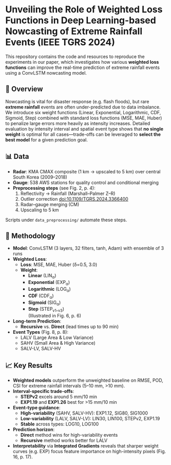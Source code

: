 # Unveiling the Role of Weighted Loss Functions in Deep Learning-based Nowcasting of Extreme Rainfall Events (IEEE TGRS 2024)

This repository contains the code and resources to reproduce the experiments in our paper, which investigates how various **weighted loss functions** can improve the real-time prediction of extreme rainfall events using a ConvLSTM nowcasting model.

## 🚀 Overview

Nowcasting is vital for disaster response (e.g. flash floods), but rare **extreme rainfall** events are often under-predicted due to data imbalance. We introduce six weight functions (Linear, Exponential, Logarithmic, CDF, Sigmoid, Step) combined with standard loss functions (MSE, MAE, Huber) to penalize large errors more heavily as intensity increases. Detailed evaluation by intensity interval and spatial event type shows that **no single weight** is optimal for all cases—trade-offs can be leveraged to **select the best model** for a given prediction goal.

## 📊 Data

- **Radar**: KMA CMAX composite (1 km → upscaled to 5 km) over central South Korea (2009–2018)  
- **Gauge**: 538 AWS stations for quality control and conditional merging  
- **Preprocessing steps** (see Fig. 2, p. 4):  
  1. Reflectivity → Rainfall (Marshall–Palmer Z–R)  
  2. Outlier correction [doi:10.1109/TGRS.2024.3366400](https://doi.org/10.1109/TGRS.2024.3366400) 
  3. Radar–gauge merging (CM)  
  4. Upscaling to 5 km  

Scripts under `data_preprocessing/` automate these steps.

## 🔧 Methodology

- **Model**: ConvLSTM (3 layers, 32 filters, tanh, Adam) with ensemble of 3 runs  
- **Weighted Loss**:
  - **Loss**: MSE, MAE, Huber (δ=0.5, 3.0)  
  - **Weight**:  
    - **Linear** (LIN<sub>α</sub>)  
    - **Exponential** (EXP<sub>α</sub>)  
    - **Logarithmic** (LOG<sub>α</sub>)  
    - **CDF** (CDF<sub>α</sub>)  
    - **Sigmoid** (SIG<sub>α</sub>)  
    - **Step** (STEP<sub>v1–v3</sub>)  
  (Illustrated in Fig. 6, p. 6)
- **Long-term Prediction**:  
  - **Recursive** vs. **Direct** (lead times up to 90 min)  
- **Event Types** (Fig. 8, p. 8):  
  - LALV (Large Area & Low Variance)  
  - SAHV (Small Area & High Variance)  
  - SALV-LV, SALV-HV  

## 📈 Key Results

- **Weighted models** outperform the unweighted baseline on RMSE, POD, CSI for extreme rainfall intervals (5–10 mm, >10 mm).  
- **Interval-specific trade-offs**:  
  - **STEPv2** excels around 5 mm/10 min  
  - **EXP1.19** and **EXP1.26** best for >15 mm/10 min  
- **Event-type guidance**:  
  - **High-variability** (SAHV, SALV-HV): EXP1.12, SIG80, SIG1000  
  - **Low-variability** (LALV, SALV-LV): LIN30, LIN100, STEPv2, EXP1.19  
  - **Stable** across types: LOG10, LOG100  
- **Prediction horizon**:  
  - **Direct** method wins for high-variability events  
  - **Recursive** method works better for LALV  
- **Interpretability** via **Integrated Gradients** reveals that sharper weight curves (e.g. EXP) focus feature importance on high-intensity pixels (Fig. 16, p. 17).

